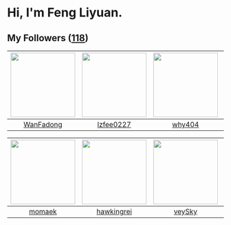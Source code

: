 # Hi, I'm Feng Liyuan.

## My Followers ([118](https://github.com/SunRunAway?tab=followers))

| <img src="https://avatars.githubusercontent.com/u/10414494?v=4" width="150" height="150" /> | <img src="https://avatars.githubusercontent.com/u/1984045?v=4" width="150" height="150" /> | <img src="https://avatars.githubusercontent.com/u/35111?v=4" width="150" height="150" /> | <img src="https://avatars.githubusercontent.com/u/1446531?v=4" width="150" height="150" /> |
| :-----------------------------------------------------------------------------------------: | :----------------------------------------------------------------------------------------: | :--------------------------------------------------------------------------------------: | :----------------------------------------------------------------------------------------: |
|                          [WanFadong](https://github.com/WanFadong)                          |                          [lzfee0227](https://github.com/lzfee0227)                         |                            [why404](https://github.com/why404)                           |                           [JmPotato](https://github.com/JmPotato)                          |

| <img src="https://avatars.githubusercontent.com/u/3843588?v=4" width="150" height="150" /> | <img src="https://avatars.githubusercontent.com/u/3427324?v=4" width="150" height="150" /> | <img src="https://avatars.githubusercontent.com/u/3190043?v=4" width="150" height="150" /> | <img src="https://avatars.githubusercontent.com/u/1175567?v=4" width="150" height="150" /> |
| :----------------------------------------------------------------------------------------: | :----------------------------------------------------------------------------------------: | :----------------------------------------------------------------------------------------: | :----------------------------------------------------------------------------------------: |
|                             [momaek](https://github.com/momaek)                            |                         [hawkingrei](https://github.com/hawkingrei)                        |                             [veySky](https://github.com/veySky)                            |                              [xen0n](https://github.com/xen0n)                             |